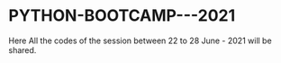 # PYTHON-BOOTCAMP---2021
Here All the codes of the session  between 22 to 28 June - 2021 will be shared.
